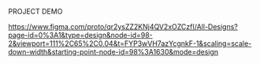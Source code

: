 PROJECT DEMO

https://www.figma.com/proto/qr2ysZZ2KNj4QV2xOZCzfI/All-Designs?page-id=0%3A1&type=design&node-id=98-2&viewport=111%2C65%2C0.04&t=FYP3wVH7azYcgnkF-1&scaling=scale-down-width&starting-point-node-id=98%3A1630&mode=design
